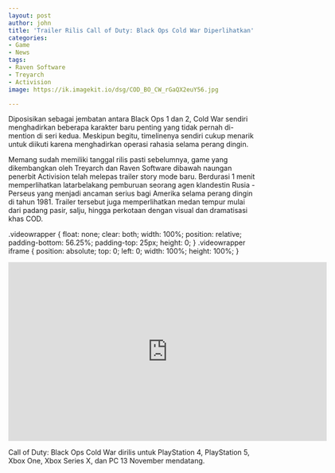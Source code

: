 ```yaml
---
layout: post
author: john
title: 'Trailer Rilis Call of Duty: Black Ops Cold War Diperlihatkan'
categories:
- Game
- News
tags:
- Raven Software
- Treyarch
- Activision
image: https://ik.imagekit.io/dsg/COD_BO_CW_rGaQX2euY56.jpg

---
```

Diposisikan sebagai jembatan antara Black Ops 1 dan 2, Cold War sendiri menghadirkan beberapa karakter baru penting yang tidak pernah di-mention di seri kedua. Meskipun begitu, timelinenya sendiri cukup menarik untuk diikuti karena menghadirkan operasi rahasia selama perang dingin.

Memang sudah memiliki tanggal rilis pasti sebelumnya, game yang dikembangkan oleh Treyarch dan Raven Software dibawah naungan penerbit Activision telah melepas trailer story mode baru. Berdurasi 1 menit memperlihatkan latarbelakang pemburuan seorang agen klandestin Rusia - Perseus yang menjadi ancaman serius bagi Amerika selama perang dingin di tahun 1981. Trailer tersebut juga memperlihatkan medan tempur mulai dari padang pasir, salju, hingga perkotaan dengan visual dan dramatisasi khas COD.

.videowrapper { float: none; clear: both; width: 100%; position: relative; padding-bottom: 56.25%; padding-top: 25px; height: 0; } .videowrapper iframe { position: absolute; top: 0; left: 0; width: 100%; height: 100%; } <div class="videowrapper"> <iframe width="640" height="360" src="https://www.youtube.com/embed/ZOxWQGkho4E" frameborder="0" allow="accelerometer; autoplay; clipboard-write; encrypted-media; gyroscope; picture-in-picture" allowfullscreen></iframe>

Call of Duty: Black Ops Cold War dirilis untuk PlayStation 4, PlayStation 5, Xbox One, Xbox Series X, dan PC 13 November mendatang.